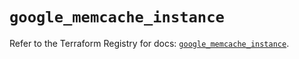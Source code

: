# `google_memcache_instance`

Refer to the Terraform Registry for docs: [`google_memcache_instance`](https://registry.terraform.io/providers/hashicorp/google/6.50.0/docs/resources/memcache_instance).
